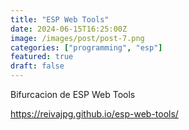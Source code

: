 ```yaml
---
title: "ESP Web Tools"
date: 2024-06-15T16:25:00Z
image: /images/post/post-7.png
categories: ["programming", "esp"]
featured: true
draft: false
---
```


Bifurcacion de ESP Web Tools

 https://reivajpg.github.io/esp-web-tools/
